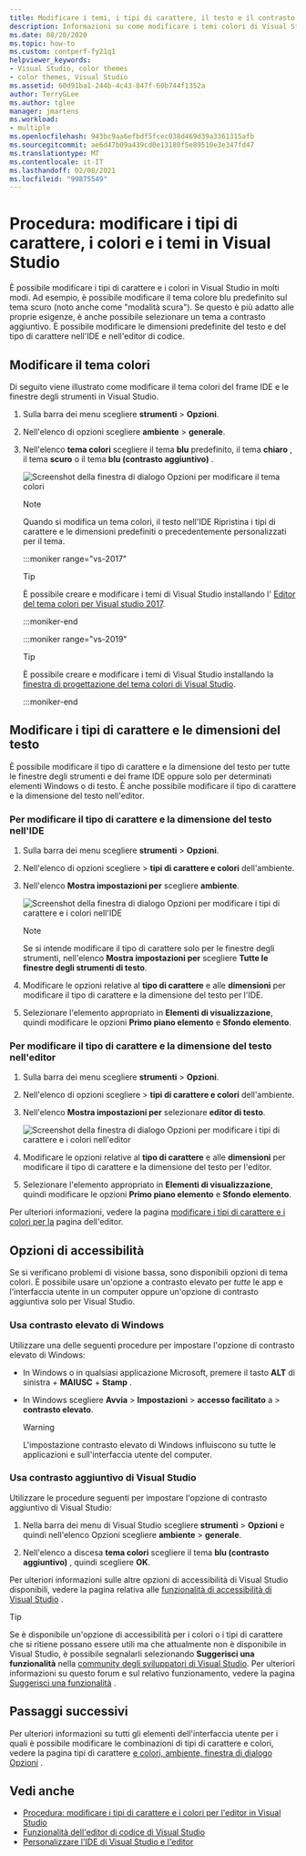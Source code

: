 ```yaml
---
title: Modificare i temi, i tipi di carattere, il testo e il contrasto per l'accessibilità
description: Informazioni su come modificare i temi colori di Visual Studio, i colori dei tipi di carattere, le dimensioni del testo e i colori a contrasto aggiuntivo per problemi di semplicità d'uso e accessibilità.
ms.date: 08/20/2020
ms.topic: how-to
ms.custom: contperf-fy21q1
helpviewer_keywords:
- Visual Studio, color themes
- color themes, Visual Studio
ms.assetid: 60d91ba1-244b-4c43-847f-60b744f1352a
author: TerryGLee
ms.author: tglee
manager: jmartens
ms.workload:
- multiple
ms.openlocfilehash: 943bc9aa6efbdf5fcec038d469d39a3361315afb
ms.sourcegitcommit: ae6d47b09a439cd0e13180f5e89510e3e347fd47
ms.translationtype: MT
ms.contentlocale: it-IT
ms.lasthandoff: 02/08/2021
ms.locfileid: "99875549"
---
```

# <a name="how-to-change-fonts-colors-and-themes-in-visual-studio"></a>Procedura: modificare i tipi di carattere, i colori e i temi in Visual Studio

È possibile modificare i tipi di carattere e i colori in Visual Studio in molti modi. Ad esempio, è possibile modificare il tema colore blu predefinito sul tema scuro (noto anche come "modalità scura"). Se questo è più adatto alle proprie esigenze, è anche possibile selezionare un tema a contrasto aggiuntivo. È possibile modificare le dimensioni predefinite del testo e del tipo di carattere nell'IDE e nell'editor di codice.

## <a name="change-the-color-theme"></a>Modificare il tema colori

Di seguito viene illustrato come modificare il tema colori del frame IDE e le finestre degli strumenti in Visual Studio.

1. Sulla barra dei menu scegliere **strumenti**  >  **Opzioni**.

1. Nell'elenco di opzioni scegliere **ambiente**  >  **generale**.

1. Nell'elenco **tema colori** scegliere il tema **blu** predefinito, il tema **chiaro** , il tema **scuro** o il tema **blu (contrasto aggiuntivo)** .

   ![Screenshot della finestra di dialogo Opzioni per modificare il tema colori](media/fonts-colors-theme.png "Screenshot della finestra di dialogo Opzioni che è possibile utilizzare per modificare il tema colori")

    > [!NOTE]
    > Quando si modifica un tema colori, il testo nell'IDE Ripristina i tipi di carattere e le dimensioni predefiniti o precedentemente personalizzati per il tema.

    :::moniker range="vs-2017"

    > [!TIP]
    > È possibile creare e modificare i temi di Visual Studio installando l' [Editor del tema colori per Visual studio 2017](https://marketplace.visualstudio.com/items?itemName=VisualStudioPlatformTeam.VisualStudio2017ColorThemeEditor).

    :::moniker-end

    :::moniker range="vs-2019"

    > [!TIP]
    > È possibile creare e modificare i temi di Visual Studio installando la [finestra di progettazione del tema colori di Visual Studio](https://marketplace.visualstudio.com/items?itemName=ms-madsk.ColorThemeDesigner).

    :::moniker-end

## <a name="change-fonts-and-text-size"></a>Modificare i tipi di carattere e le dimensioni del testo

È possibile modificare il tipo di carattere e la dimensione del testo per tutte le finestre degli strumenti e dei frame IDE oppure solo per determinati elementi Windows o di testo. È anche possibile modificare il tipo di carattere e la dimensione del testo nell'editor.

### <a name="to-change-the-font-and-text-size-in-the-ide"></a>Per modificare il tipo di carattere e la dimensione del testo nell'IDE

1. Sulla barra dei menu scegliere **strumenti**  >  **Opzioni**.

1. Nell'elenco di opzioni scegliere   >  **tipi di carattere e colori** dell'ambiente.

1. Nell'elenco **Mostra impostazioni per** scegliere **ambiente**.

   ![Screenshot della finestra di dialogo Opzioni per modificare i tipi di carattere e i colori nell'IDE](media/fonts-colors-environment.png "Screenshot della finestra di dialogo Opzioni per modificare i tipi di carattere e i colori nell'IDE")

    > [!NOTE]
    > Se si intende modificare il tipo di carattere solo per le finestre degli strumenti, nell'elenco **Mostra impostazioni per** scegliere **Tutte le finestre degli strumenti di testo**.

1. Modificare le opzioni relative al **tipo di carattere** e alle **dimensioni** per modificare il tipo di carattere e la dimensione del testo per l'IDE.

1. Selezionare l'elemento appropriato in **Elementi di visualizzazione**, quindi modificare le opzioni **Primo piano elemento** e **Sfondo elemento**.

### <a name="to-change-the-font-and-text-size-in-the-editor"></a>Per modificare il tipo di carattere e la dimensione del testo nell'editor

1. Sulla barra dei menu scegliere **strumenti**  >  **Opzioni**.

1. Nell'elenco di opzioni scegliere   >  **tipi di carattere e colori** dell'ambiente.

1. Nell'elenco **Mostra impostazioni per** selezionare **editor di testo**.

   ![Screenshot della finestra di dialogo Opzioni per modificare i tipi di carattere e i colori nell'editor](media/fonts-colors-text-editor.png "Screenshot della finestra di dialogo Opzioni per modificare i tipi di carattere e i colori nell'editor")

1. Modificare le opzioni relative al **tipo di carattere** e alle **dimensioni** per modificare il tipo di carattere e la dimensione del testo per l'editor.

1. Selezionare l'elemento appropriato in **Elementi di visualizzazione**, quindi modificare le opzioni **Primo piano elemento** e **Sfondo elemento**.

Per ulteriori informazioni, vedere la pagina [modificare i tipi di carattere e i colori per la](../ide/reference/how-to-change-fonts-and-colors-in-the-editor.md) pagina dell'editor.

## <a name="accessibility-options"></a>Opzioni di accessibilità

Se si verificano problemi di visione bassa, sono disponibili opzioni di tema colori. È possibile usare un'opzione a contrasto elevato per *tutte* le app e l'interfaccia utente in un computer oppure un'opzione di contrasto aggiuntiva solo per Visual Studio.

### <a name="use-windows-high-contrast"></a>Usa contrasto elevato di Windows

Utilizzare una delle seguenti procedure per impostare l'opzione di contrasto elevato di Windows:

- In Windows o in qualsiasi applicazione Microsoft, premere il tasto **ALT** di sinistra + **MAIUSC** + **Stamp** .

- In Windows scegliere **Avvia**  >  **Impostazioni**  >  **accesso facilitato** a  >  **contrasto elevato**.

    > [!WARNING]
    > L'impostazione contrasto elevato di Windows influiscono su tutte le applicazioni e sull'interfaccia utente del computer.

### <a name="use-visual-studio-extra-contrast"></a>Usa contrasto aggiuntivo di Visual Studio

Utilizzare le procedure seguenti per impostare l'opzione di contrasto aggiuntivo di Visual Studio:

1. Nella barra dei menu di Visual Studio scegliere **strumenti**  >  **Opzioni** e quindi nell'elenco Opzioni scegliere **ambiente**  >  **generale**.

1. Nell'elenco a discesa **tema colori** scegliere il tema **blu (contrasto aggiuntivo)** , quindi scegliere **OK**.

Per ulteriori informazioni sulle altre opzioni di accessibilità di Visual Studio disponibili, vedere la pagina relativa alle [funzionalità di accessibilità di Visual Studio](../ide/reference/accessibility-features-of-visual-studio.md) .

> [!TIP]
> Se è disponibile un'opzione di accessibilità per i colori o i tipi di carattere che si ritiene possano essere utili ma che attualmente non è disponibile in Visual Studio, è possibile segnalarli selezionando **Suggerisci una funzionalità** nella [community degli sviluppatori di Visual Studio](https://aka.ms/feedback/suggest?space=8). Per ulteriori informazioni su questo forum e sul relativo funzionamento, vedere la pagina [Suggerisci una funzionalità](../ide/suggest-a-feature.md) .

## <a name="next-steps"></a>Passaggi successivi

Per ulteriori informazioni su tutti gli elementi dell'interfaccia utente per i quali è possibile modificare le combinazioni di tipi di carattere e colori, vedere la pagina tipi di carattere [e colori, ambiente, finestra di dialogo Opzioni](../ide/reference/fonts-and-colors-environment-options-dialog-box.md) .

## <a name="see-also"></a>Vedi anche

- [Procedura: modificare i tipi di carattere e i colori per l'editor in Visual Studio](../ide/reference/how-to-change-fonts-and-colors-in-the-editor.md)
- [Funzionalità dell'editor di codice di Visual Studio](../ide/writing-code-in-the-code-and-text-editor.md)
- [Personalizzare l'IDE di Visual Studio e l'editor](../ide/quickstart-personalize-the-ide.md)
